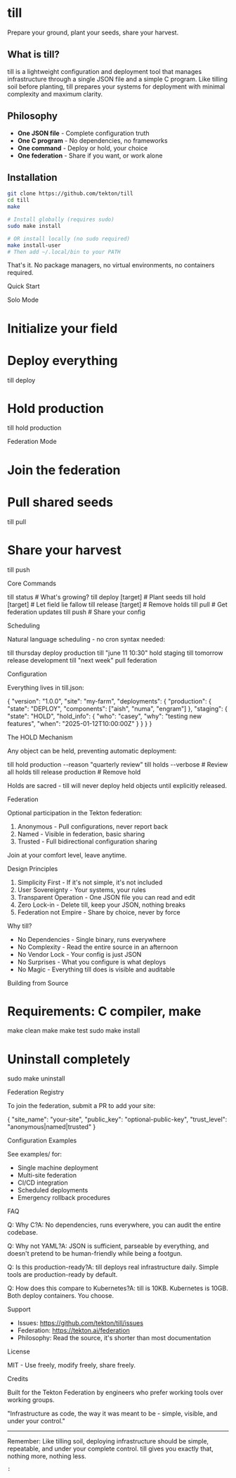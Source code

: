 # till

  Prepare your ground, plant your seeds, share your harvest.

  ## What is till?

  till is a lightweight configuration and deployment tool that manages
  infrastructure through a single JSON file and a simple C program. Like
  tilling soil before planting, till prepares your systems for deployment
  with minimal complexity and maximum clarity.

  ## Philosophy

  - **One JSON file** - Complete configuration truth
  - **One C program** - No dependencies, no frameworks
  - **One command** - Deploy or hold, your choice
  - **One federation** - Share if you want, or work alone

  ## Installation

  ```bash
  git clone https://github.com/tekton/till
  cd till
  make
  
  # Install globally (requires sudo)
  sudo make install
  
  # OR install locally (no sudo required)
  make install-user
  # Then add ~/.local/bin to your PATH
  ```

  That's it. No package managers, no virtual environments, no containers
  required.

  Quick Start

  Solo Mode

  # Initialize your field

  # Deploy everything
  till deploy

  # Hold production 
  till hold production

  Federation Mode

  # Join the federation

  # Pull shared seeds
  till pull

  # Share your harvest
  till push

  Core Commands

  till status                    # What's growing?
  till deploy [target]           # Plant seeds
  till hold [target]             # Let field lie fallow
  till release [target]          # Remove holds
  till pull                      # Get federation updates
  till push                      # Share your config

  Scheduling

  Natural language scheduling - no cron syntax needed:

  till thursday deploy production
  till "june 11 10:30" hold staging
  till tomorrow release development
  till "next week" pull federation

  Configuration

  Everything lives in till.json:

  {
    "version": "1.0.0",
    "site": "my-farm",
    "deployments": {
      "production": {
        "state": "DEPLOY",
        "components": ["aish", "numa", "engram"]
      },
      "staging": {
        "state": "HOLD",
        "hold_info": {
          "who": "casey",
          "why": "testing new features",
          "when": "2025-01-12T10:00:00Z"
        }
      }
    }
  }

  The HOLD Mechanism

  Any object can be held, preventing automatic deployment:

  till hold production --reason "quarterly review"
  till holds --verbose              # Review all holds
  till release production            # Remove hold

  Holds are sacred - till will never deploy held objects until explicitly
  released.

  Federation

  Optional participation in the Tekton federation:

  1. Anonymous - Pull configurations, never report back
  2. Named - Visible in federation, basic sharing
  3. Trusted - Full bidirectional configuration sharing

  Join at your comfort level, leave anytime.

  Design Principles

  1. Simplicity First - If it's not simple, it's not included
  2. User Sovereignty - Your systems, your rules
  3. Transparent Operation - One JSON file you can read and edit
  4. Zero Lock-in - Delete till, keep your JSON, nothing breaks
  5. Federation not Empire - Share by choice, never by force

  Why till?

  - No Dependencies - Single binary, runs everywhere
  - No Complexity - Read the entire source in an afternoon
  - No Vendor Lock - Your config is just JSON
  - No Surprises - What you configure is what deploys
  - No Magic - Everything till does is visible and auditable

  Building from Source

  # Requirements: C compiler, make
  make clean
  make
  make test
  sudo make install

  # Uninstall completely
  sudo make uninstall

  Federation Registry

  To join the federation, submit a PR to add your site:

  {
    "site_name": "your-site",
    "public_key": "optional-public-key",
    "trust_level": "anonymous|named|trusted"
  }

  Configuration Examples

  See examples/ for:
  - Single machine deployment
  - Multi-site federation
  - CI/CD integration
  - Scheduled deployments
  - Emergency rollback procedures

  FAQ

  Q: Why C?A: No dependencies, runs everywhere, you can audit the entire
  codebase.

  Q: Why not YAML?A: JSON is sufficient, parseable by everything, and
  doesn't pretend to be human-friendly while being a footgun.

  Q: Is this production-ready?A: till deploys real infrastructure daily.
  Simple tools are production-ready by default.

  Q: How does this compare to Kubernetes?A: till is 10KB. Kubernetes is
  10GB. Both deploy containers. You choose.

  Support

  - Issues: https://github.com/tekton/till/issues
  - Federation: https://tekton.ai/federation
  - Philosophy: Read the source, it's shorter than most documentation

  License

  MIT - Use freely, modify freely, share freely.

  Credits

  Built for the Tekton Federation by engineers who prefer working tools
  over working groups.

  "Infrastructure as code, the way it was meant to be - simple, visible, 
  and under your control."

  ---
  Remember: Like tilling soil, deploying infrastructure should be simple,
  repeatable, and under your complete control. till gives you exactly that,
   nothing more, nothing less.
  ```
:
